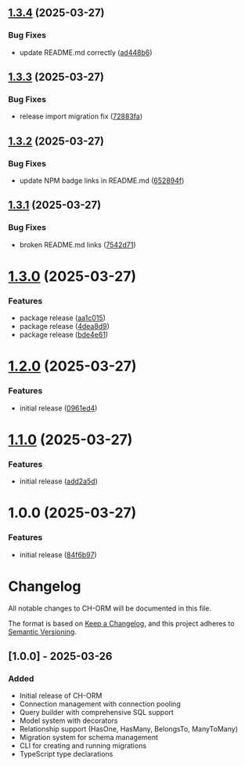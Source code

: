 ## [1.3.4](https://github.com/iarayan/ch-orm/compare/v1.3.3...v1.3.4) (2025-03-27)


### Bug Fixes

* update README.md correctly ([ad448b6](https://github.com/iarayan/ch-orm/commit/ad448b679b33a0b6fa6698bac99dfa0c9edb6daf))

## [1.3.3](https://github.com/iarayan/ch-orm/compare/v1.3.2...v1.3.3) (2025-03-27)


### Bug Fixes

* release import migration fix ([72883fa](https://github.com/iarayan/ch-orm/commit/72883fa34fda51e1b4b56599c22d6d0139646ba2))

## [1.3.2](https://github.com/iarayan/ch-orm/compare/v1.3.1...v1.3.2) (2025-03-27)


### Bug Fixes

* update NPM badge links in README.md ([652894f](https://github.com/iarayan/ch-orm/commit/652894f4d4e0c5b5d2e60cef53dd1b1966272a68))

## [1.3.1](https://github.com/iarayan/ch-orm/compare/v1.3.0...v1.3.1) (2025-03-27)


### Bug Fixes

* broken README.md links ([7542d71](https://github.com/iarayan/ch-orm/commit/7542d7120437df6689059ebc122e55c6a482f6a0))

# [1.3.0](https://github.com/iarayan/ch-orm/compare/v1.2.0...v1.3.0) (2025-03-27)


### Features

* package release ([aa1c015](https://github.com/iarayan/ch-orm/commit/aa1c015b6b368f551f96a780c45fc86d52dbc44d))
* package release ([4dea8d9](https://github.com/iarayan/ch-orm/commit/4dea8d9d0a89449a78cb9c10d49d5df8f8a21309))
* package release ([bde4e61](https://github.com/iarayan/ch-orm/commit/bde4e61aeeca819b340f1ff8b83fa78eb5012047))

# [1.2.0](https://github.com/iarayan/ch-orm/compare/v1.1.0...v1.2.0) (2025-03-27)


### Features

* initial release ([0961ed4](https://github.com/iarayan/ch-orm/commit/0961ed4c887fa1bfc2f5c5d829978670ba817f79))

# [1.1.0](https://github.com/iarayan/ch-orm/compare/v1.0.0...v1.1.0) (2025-03-27)


### Features

* initial release ([add2a5d](https://github.com/iarayan/ch-orm/commit/add2a5d7f3836f8f6e1efeeed27a988edf3c3b58))

# 1.0.0 (2025-03-27)


### Features

* initial release ([84f6b97](https://github.com/iarayan/ch-orm/commit/84f6b9768be61951d6d20ad0d1bf30632a5433cf))

# Changelog

All notable changes to CH-ORM will be documented in this file.

The format is based on [Keep a Changelog](https://keepachangelog.com/en/1.0.0/),
and this project adheres to [Semantic Versioning](https://semver.org/spec/v2.0.0.html).

## [1.0.0] - 2025-03-26

### Added
- Initial release of CH-ORM
- Connection management with connection pooling
- Query builder with comprehensive SQL support
- Model system with decorators
- Relationship support (HasOne, HasMany, BelongsTo, ManyToMany)
- Migration system for schema management
- CLI for creating and running migrations
- TypeScript type declarations
